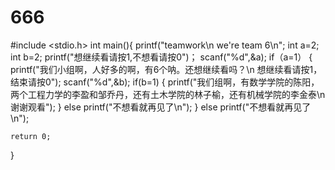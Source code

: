 # 666
#include <stdio.h>
int main(){
  printf("teamwork\n
    we're team 6\n";
int a=2;
int b=2;
printf("想继续看请按1,不想看请按0")；
scanf("%d",&a);
  if（a=1）
    {
    printf("我们小组啊，人好多的啊，有6个呐。还想继续看吗？\n
    想继续看请按1，结束请按0");
      scanf("%d",&b);
        if(b=1)
          {
          printf("我们组啊，有数学学院的陈阳，两个工程力学的李盈和邹乔丹，还有土木学院的林子榆，还有机械学院的李金泰\n
          谢谢观看");
          }
        else
          printf("不想看就再见了\n");
    }
   else
    printf("不想看就再见了\n");
    
    return 0;
   }
